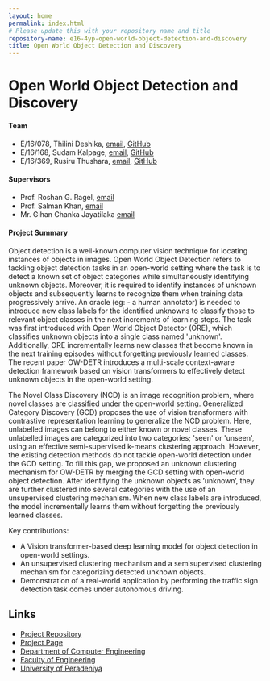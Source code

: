 ```yaml
---
layout: home
permalink: index.html
# Please update this with your repository name and title
repository-name: e16-4yp-open-world-object-detection-and-discovery
title: Open World Object Detection and Discovery
---
```


# Open World Object Detection and Discovery

#### Team

- E/16/078, Thilini Deshika, [email](mailto:e16078@eng.pdn.ac.lk), [GitHub](https://github.com/Thilini-Deshika)
- E/16/168, Sudam Kalpage, [email](mailto:e16168@eng.pdn.ac.lk), [GitHub](https://github.com/sudamkalpage)
- E/16/369, Rusiru Thushara, [email](mailto:e16369@eng.pdn.ac.lk), [GitHub](https://github.com/thusharakart)

#### Supervisors

- Prof. Roshan G. Ragel, [email](mailto:roshanr@eng.pdn.ac.lk)
- Prof. Salman Khan, [email](mailto:salman.khan@mbzuai.ac.ae)
- Mr. Gihan Chanka Jayatilaka [email](mailto:gihan@umd.edu)

#### Project Summary
Object detection is a well-known computer vision technique for locating instances of objects in images. Open World Object Detection refers to tackling object detection tasks in an open-world setting where the task is to detect a known set of object categories while simultaneously identifying unknown objects. Moreover, it is required to identify instances of unknown objects and subsequently learns to recognize them when training data progressively arrive. An oracle (eg: - a human annotator) is needed to introduce new class labels for the identified unknowns to classify those to relevant object classes in the next increments of learning steps. The task was first introduced with Open World Object Detector (ORE), which classifies unknown objects into a single class named 'unknown'. Additionally, ORE incrementally learns new classes that become known in the next training episodes without forgetting previously learned classes. The recent paper OW-DETR introduces a multi-scale context-aware detection framework based on vision transformers to effectively detect unknown objects in the open-world setting. 

The Novel Class Discovery (NCD) is an image recognition problem, where novel classes are classified under the open-world setting. Generalized Category Discovery (GCD) proposes the use of vision transformers with contrastive representation learning to generalize the NCD problem. Here, unlabelled images can belong to either known or novel classes. These unlabelled images are categorized into two categories; 'seen' or 'unseen', using an effective semi-supervised k-means clustering approach. However, the existing detection methods do not tackle open-world detection under the GCD setting. To fill this gap, we proposed an unknown clustering mechanism for OW-DETR by merging the GCD setting with open-world object detection. After identifying the unknown objects as ‘unknown’, they are further clustered into several categories with the use of an unsupervised clustering mechanism. When new class labels are introduced, the model incrementally learns them without forgetting the previously learned classes. 

Key contributions:
- A Vision transformer-based deep learning model for object detection in open-world settings.
- An unsupervised clustering mechanism and a semisupervised clustering mechanism for categorizing detected unknown objects.
- Demonstration of a real-world application by performing the traffic sign detection task comes under autonomous driving.


<!--
#### Table of content

1. [Abstract](#abstract)
2. [Related works](#related-works)
3. [Methodology](#methodology)
4. [Experiment Setup and Implementation](#experiment-setup-and-implementation)
5. [Results and Analysis](#results-and-analysis)
6. [Conclusion](#conclusion)
7. [Publications](#publications)
8. [Links](#links)

---

## Abstract

## Related works

## Methodology

## Experiment Setup and Implementation

## Results and Analysis

## Conclusion

## Publications
-->
<!-- 1. [Semester 7 report](./) -->
<!-- 2. [Semester 7 slides](./) -->
<!-- 3. [Semester 8 report](./) -->
<!-- 4. [Semester 8 slides](./) -->
<!-- 5. Author 1, Author 2 and Author 3 "Research paper title" (2021). [PDF](./). -->


## Links

- [Project Repository](https://github.com/cepdnaclk/e16-4yp-open-world-object-detection-and-discovery/)
- [Project Page](http://cepdnaclk.github.io/e16-4yp-open-world-object-detection-and-discovery/)
- [Department of Computer Engineering](http://www.ce.pdn.ac.lk/)
- [Faculty of Engineering](http://www.eng.pdn.ac.lk/)
- [University of Peradeniya](https://eng.pdn.ac.lk/)

